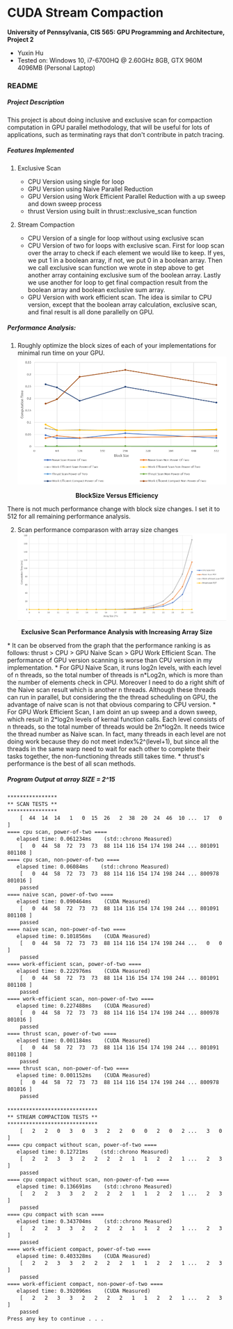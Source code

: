 CUDA Stream Compaction
======================

**University of Pennsylvania, CIS 565: GPU Programming and Architecture, Project 2**

* Yuxin Hu
* Tested on: Windows 10, i7-6700HQ @ 2.60GHz 8GB, GTX 960M 4096MB (Personal Laptop)

### README
##### Project Description
This project is about doing inclusive and exclusive scan for compaction computation in GPU parallel methodology, that will be useful for lots of applications, such as terminating rays that don't contribute in patch tracing.

##### Features Implemented
1. Exclusive Scan
   * CPU Version using single for loop
   * GPU Version using Naive Parallel Reduction
   * GPU Version using Work Efficient Parallel Reduction with a up sweep and down sweep process
   * thrust Version using built in thrust::exclusive_scan function
   
2. Stream Compaction
   * CPU Version of a single for loop without using exclusive scan
   * CPU Version of two for loops with exclusive scan. First for loop scan over the array to check if each element we would like to keep. If yes, we put 1 in a boolean array, if not, we put 0 in a boolean array. Then we call exclusive scan function we wrote in step above to get another array containing exclusive sum of the boolean array. Lastly we use another for loop to get final compaction result from the boolean array and boolean exclusive sum array.
   * GPU Version with work efficient scan. The idea is similar to CPU version, except that the boolean array calculation, exclusive scan, and final result is all done parallelly on GPU.

##### Performance Analysis: 
1. Roughly optimize the block sizes of each of your implementations for minimal run time on your GPU.
![BlockSize Versus Efficiency](/img/BlocksizeAndEfficiency.PNG)
<p align="center"><b>BlockSize Versus Efficiency</b></p>

There is not much performance change with block size changes. I set it to 512 for all remaining performance analysis.

2. Scan performance comparason with array size changes
![ScanPerformanceAnalysis](/img/ScanPerformanceAnalysis.PNG)
<p align="center"><b>Exclusive Scan Performance Analysis with Increasing Array Size</b></p>
* It can be observed from the graph that the performance ranking is as follows: thrust > CPU > GPU Naive Scan > GPU Work Efficient Scan. The performance of GPU version scanning is worse than CPU version in my implementation. 
* For GPU Naive Scan, it runs log2n levels, with each level of n threads, so the total number of threads is n*Log2n, which is more than the number of elements check in CPU. Moreover I need to do a right shift of the Naive scan result which is another n threads. Although these threads can run in parallel, but considering the the thread scheduling on GPU, the advantage of naive scan is not that obvious comparing to CPU version. 
* For GPU Work Efficient Scan, I am doint an up sweep and a down sweep, which result in 2*log2n levels of kernal function calls. Each level consists of n threads, so the total number of threads would be 2n*log2n. It needs twice the thread number as Naive scan. In fact, many threads in each level are not doing work because they do not meet index%2^(level+1), but since all the threads in the same warp need to wait for each other to complete their tasks together, the non-functioning threads still takes time.
* thrust's performance is the best of all scan methods.


##### Program Output at array SIZE = 2^15
```
****************
** SCAN TESTS **
****************
    [  44  14  14   1   0  15  26   2  38  20  24  46  10 ...  17   0 ]
==== cpu scan, power-of-two ====
   elapsed time: 0.061234ms    (std::chrono Measured)
    [   0  44  58  72  73  73  88 114 116 154 174 198 244 ... 801091 801108 ]
==== cpu scan, non-power-of-two ====
   elapsed time: 0.06084ms    (std::chrono Measured)
    [   0  44  58  72  73  73  88 114 116 154 174 198 244 ... 800978 801016 ]
    passed
==== naive scan, power-of-two ====
   elapsed time: 0.090464ms    (CUDA Measured)
    [   0  44  58  72  73  73  88 114 116 154 174 198 244 ... 801091 801108 ]
    passed
==== naive scan, non-power-of-two ====
   elapsed time: 0.101856ms    (CUDA Measured)
    [   0  44  58  72  73  73  88 114 116 154 174 198 244 ...   0   0 ]
    passed
==== work-efficient scan, power-of-two ====
   elapsed time: 0.222976ms    (CUDA Measured)
    [   0  44  58  72  73  73  88 114 116 154 174 198 244 ... 801091 801108 ]
    passed
==== work-efficient scan, non-power-of-two ====
   elapsed time: 0.227488ms    (CUDA Measured)
    [   0  44  58  72  73  73  88 114 116 154 174 198 244 ... 800978 801016 ]
    passed
==== thrust scan, power-of-two ====
   elapsed time: 0.001184ms    (CUDA Measured)
    [   0  44  58  72  73  73  88 114 116 154 174 198 244 ... 801091 801108 ]
    passed
==== thrust scan, non-power-of-two ====
   elapsed time: 0.001152ms    (CUDA Measured)
    [   0  44  58  72  73  73  88 114 116 154 174 198 244 ... 800978 801016 ]
    passed

*****************************
** STREAM COMPACTION TESTS **
*****************************
    [   2   2   0   3   0   3   2   2   0   0   2   0   2 ...   3   0 ]
==== cpu compact without scan, power-of-two ====
   elapsed time: 0.12721ms    (std::chrono Measured)
    [   2   2   3   3   2   2   2   2   1   1   2   2   1 ...   2   3 ]
    passed
==== cpu compact without scan, non-power-of-two ====
   elapsed time: 0.136691ms    (std::chrono Measured)
    [   2   2   3   3   2   2   2   2   1   1   2   2   1 ...   2   3 ]
    passed
==== cpu compact with scan ====
   elapsed time: 0.343704ms    (std::chrono Measured)
    [   2   2   3   3   2   2   2   2   1   1   2   2   1 ...   2   3 ]
    passed
==== work-efficient compact, power-of-two ====
   elapsed time: 0.403328ms    (CUDA Measured)
    [   2   2   3   3   2   2   2   2   1   1   2   2   1 ...   2   3 ]
    passed
==== work-efficient compact, non-power-of-two ====
   elapsed time: 0.392096ms    (CUDA Measured)
    [   2   2   3   3   2   2   2   2   1   1   2   2   1 ...   2   3 ]
    passed
Press any key to continue . . .
```


